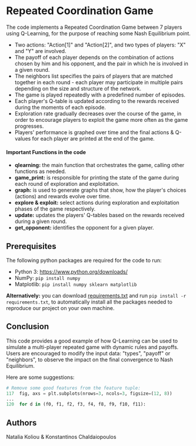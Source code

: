 # Repeated Coordination Game

The code implements a Repeated Coordination Game between 7 players using Q-Learning, for the purpose of reaching some Nash Equilibrium point.
* Two actions: "Action[1]" and "Action[2]", and two types of players: "X" and "Y" are involved.
* The payoff of each player depends on the combination of actions chosen by him and his opponent, and the pair in which he is involved in a given round.
* The neighbors list specifies the pairs of players that are matched together in each round - each player may participate in multiple pairs depending on the size and structure of the network.
* The game is played repeatedly with a predefined number of episodes.
* Each player's Q-table is updated according to the rewards received during the moments of each episode.
* Exploration rate gradually decreases over the course of the game, in order to encourage players to exploit the game more often as the game progresses.
* Players' performance is graphed over time and the final actions & Q-values for each player are printed at the end of the game.

#### Important Functions in the code ####
* **qlearning:** the main function that orchestrates the game, calling other functions as needed.
* **game_print:** is responsible for printing the state of the game during each round of exploration and exploitation.
* **graph:** is used to generate graphs that show, how the player's choices (actions) and rewards evolve over time.
* **explore & exploit:** select actions during exploration and exploitation phases of the game respectively. 
* **update:** updates the players' Q-tables based on the rewards received during a given round.
* **get_opponent:** identifies the opponent for a given player.

## Prerequisites
The following python packages are required for the code to run:
* Python 3: https://www.python.org/downloads/
* NumPy: ```pip install numpy```
* Matplotlib: ```pip install numpy sklearn matplotlib```

**Alternatively:** you can download [requirements.txt](https://github.com/nataliakoliou/Repeated-Coordination-Game/blob/main/requirements.txt) and run ```pip install -r requirements.txt```, to automatically install all the packages needed to reproduce our project on your own machine.

## Conclusion
This code provides a good example of how Q-Learning can be used to simulate a multi-player repeated game with dynamic rules and payoffs. Users are encouraged to modify the input data: "types", "payoff" or "neighbors", to observe the impact on the final convergence to Nash Equilibrium.

Here are some suggestions:
```python
# Remove some good features from the feature tuple:
117  fig, axs = plt.subplots(nrows=3, ncols=3, figsize=(12, 8))
...
120  for d in (f0, f1, f2, f3, f4, f8, f9, f10, f11):
```

## Authors
Natalia Koliou & Konstantinos Chaldaiopoulos
